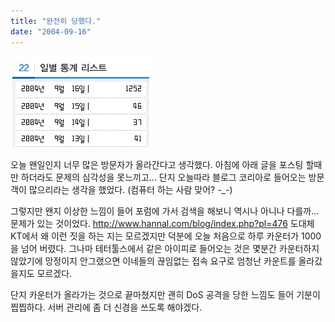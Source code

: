 ```yaml
---
title: "완전히 당했다."
date: "2004-09-16"
---
```


![](/assets/images/posts/2004/09/ek200000000049.jpg)  

오늘 왠일인지 너무 많은 방문자가 올라간다고 생각했다. 아침에 아래 글을 포스팅 할때만 하더라도 문제의 심각성을 못느끼고... 단지 오늘따라 블로그 코리아로 들어오는 방문객이 많으리라는 생각을 했었다. (컴퓨터 하는 사람 맞어? -_-)  
  
그렇지만 왠지 이상한 느낌이 들어 포럼에 가서 검색을 해보니 역시나 아니나 다를까... 문제가 있는 것이었다. <http://www.hannal.com/blog/index.php?pl=476> 도대체 KT에서 왜 이런 짓을 하는 지는 모르겠지만 덕분에 오늘 처음으로 하루 카운터가 1000을 넘어 버렸다. 그나마 테터툴스에서 같은 아이피로 들어오는 것은 몇분간 카운터하지 않았기에 망정이지 안그랬으면 이네들의 끊임없는 접속 요구로 엄청난 카운트를 올라갔을지도 모르겠다.  
  
단지 카운터가 올라가는 것으로 끝마쳤지만 괜히 DoS 공격을 당한 느낌도 들어 기분이 찝찝하다. 서버 관리에 좀 더 신경을 쓰도록 해야겠다.
